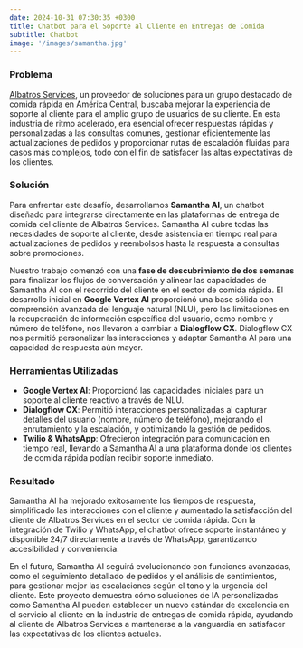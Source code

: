 ```yaml
---
date: 2024-10-31 07:30:35 +0300
title: Chatbot para el Soporte al Cliente en Entregas de Comida
subtitle: Chatbot
image: '/images/samantha.jpg'
---
```


### Problema
[Albatros Services](https://albatrosservices.com/), un proveedor de soluciones para un grupo destacado de comida rápida en América Central, buscaba mejorar la experiencia de soporte al cliente para el amplio grupo de usuarios de su cliente. En esta industria de ritmo acelerado, era esencial ofrecer respuestas rápidas y personalizadas a las consultas comunes, gestionar eficientemente las actualizaciones de pedidos y proporcionar rutas de escalación fluidas para casos más complejos, todo con el fin de satisfacer las altas expectativas de los clientes.

### Solución
Para enfrentar este desafío, desarrollamos **Samantha AI**, un chatbot diseñado para integrarse directamente en las plataformas de entrega de comida del cliente de Albatros Services. Samantha AI cubre todas las necesidades de soporte al cliente, desde asistencia en tiempo real para actualizaciones de pedidos y reembolsos hasta la respuesta a consultas sobre promociones.

Nuestro trabajo comenzó con una **fase de descubrimiento de dos semanas** para finalizar los flujos de conversación y alinear las capacidades de Samantha AI con el recorrido del cliente en el sector de comida rápida. El desarrollo inicial en **Google Vertex AI** proporcionó una base sólida con comprensión avanzada del lenguaje natural (NLU), pero las limitaciones en la recuperación de información específica del usuario, como nombre y número de teléfono, nos llevaron a cambiar a **Dialogflow CX**. Dialogflow CX nos permitió personalizar las interacciones y adaptar Samantha AI para una capacidad de respuesta aún mayor.

### Herramientas Utilizadas
- **Google Vertex AI**: Proporcionó las capacidades iniciales para un soporte al cliente reactivo a través de NLU.
- **Dialogflow CX**: Permitió interacciones personalizadas al capturar detalles del usuario (nombre, número de teléfono), mejorando el enrutamiento y la escalación, y optimizando la gestión de pedidos.
- **Twilio & WhatsApp**: Ofrecieron integración para comunicación en tiempo real, llevando a Samantha AI a una plataforma donde los clientes de comida rápida podían recibir soporte inmediato.

### Resultado
Samantha AI ha mejorado exitosamente los tiempos de respuesta, simplificado las interacciones con el cliente y aumentado la satisfacción del cliente de Albatros Services en el sector de comida rápida. Con la integración de Twilio y WhatsApp, el chatbot ofrece soporte instantáneo y disponible 24/7 directamente a través de WhatsApp, garantizando accesibilidad y conveniencia.

En el futuro, Samantha AI seguirá evolucionando con funciones avanzadas, como el seguimiento detallado de pedidos y el análisis de sentimientos, para gestionar mejor las escalaciones según el tono y la urgencia del cliente. Este proyecto demuestra cómo soluciones de IA personalizadas como Samantha AI pueden establecer un nuevo estándar de excelencia en el servicio al cliente en la industria de entregas de comida rápida, ayudando al cliente de Albatros Services a mantenerse a la vanguardia en satisfacer las expectativas de los clientes actuales.